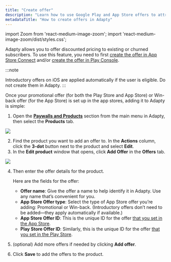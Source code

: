 ```yaml
---
title: "Create offer"
description: "Learn how to use Google Play and App Store offers to attract and keep users engaged in Adapty"
metadataTitle: "How to create offers in Adapty"
---
```


import Zoom from 'react-medium-image-zoom';
import 'react-medium-image-zoom/dist/styles.css';

Adapty allows you to offer discounted pricing to existing or churned subscribers. To use this feature, you need to first [create the offer in App Store Connect](app-store-offers) and/or [create the offer in Play Console](google-play-offers). 

:::note

Introductory offers on iOS are applied automatically if the user is eligible. Do not create them in Adapty.
:::

Once your promotional offer (for both the Play Store and App Store) or Win-back offer (for the App Store) is set up in the app stores, adding it to Adapty is simple:

1. Open the [**Paywalls and Products**](https://app.adapty.io/products) section from the main menu in Adapty, then select the **Products** tab.

   

<Zoom>
  <img src={require('./img/6b9e928-edit_product.webp').default}
  style={{
    border: '1px solid #727272', /* border width and color */
    width: '700px', /* image width */
    display: 'block', /* for alignment */
    margin: '0 auto' /* center alignment */
  }}
/>
</Zoom>



2. Find the product you want to add an offer to. In the **Actions** column, click the **3-dot** button next to the product and select **Edit**.
3. In the **Edit product** window that opens, click **Add Offer** in the **Offers** tab.  

   

<Zoom>
  <img src={require('./img/b0e04fe-add_offer.webp').default}
  style={{
    border: '1px solid #727272', /* border width and color */
    width: '700px', /* image width */
    display: 'block', /* for alignment */
    margin: '0 auto' /* center alignment */
  }}
/>
</Zoom>



4. Then enter the offer details for the product.

   Here are the fields for the offer:

   - **Offer name**: Give the offer a name to help identify it in Adapty. Use any name that’s convenient for you.
   - **App Store Offer type**: Select the type of App Store offer you’re adding: Promotional or Win-back. (Introductory offers don’t need to be added—they apply automatically if available.)
   - **App Store Offer ID**: This is the unique ID for the offer [that you set in the App Store](app-store-products).
   - **Play Store Offer ID**: Similarly, this is the unique ID for the offer [that you set in the Play Store](android-products).
5. (optional) Add more offers if needed by clicking **Add offer**.
6. Click **Save** to add the offers to the product.